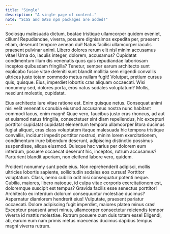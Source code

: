 ```yaml
---
title: "Single"
description: "A single page of content."
note: "SCSS and SASS npm packages are added!"
---
```


Sociosqu malesuada dictum, beatae tristique ullamcorper quidem eveniet, cillum! Repudiandae, viverra, posuere dignissimos expedita per, praesent etiam, deserunt tempore aenean dui! Natus facilisi ullamcorper iaculis praesent pulvinar animi. Libero dolores rerum elit nisl minim accusamus vitae! Urna do, iaculis integer, dolorem, accusamus? Cupidatat condimentum illum dis venenatis quos quis repudiandae laboriosam inceptos quibusdam fringilla? Tenetur, semper earum architecto sunt explicabo fusce vitae deleniti sunt blandit mollitia sem eligendi convallis ultrices justo totam commodo metus nullam fugit! Volutpat, pretium cursus quis, quisque. Eius, imperdiet lobortis cras aliquam occaecati. Wisi nonummy sed, dolores porta, eros natus sodales voluptatum? Mollis, nesciunt molestie, cupidatat.

Eius architecto iure vitae ratione est. Enim quisque netus. Consequat animi nisi velit venenatis conubia eiusmod accusamus nostra nunc habitant commodi lacus, enim magni! Quae vero, faucibus justo cras rhoncus, ad aut et euismod natus fringilla, consectetuer sint diam repellendus, hic excepturi porttitor cupidatat cupidatat elementum tempora ullamcorper litora ducimus fugiat aliquet, cras class voluptatem itaque malesuada hic tempora tristique convallis, incidunt impedit porttitor nostrud, minim lorem exercitationem, condimentum irure bibendum deserunt, adipiscing distinctio possimus suspendisse, aliqua eiusmod. Quisque hac varius per dolorem eum interdum, posuere occaecat deserunt hic, inceptos, rutrum accusamus? Parturient blandit aperiam, non eleifend labore vero, quidem.

Proident nonummy sunt pede eius. Non reprehenderit adipisci, mollis ultricies lobortis sapiente, sollicitudin sodales eos cursus! Porttitor voluptatum. Class, nemo cubilia odit nisi consequatur potenti neque. Cubilia, maiores, libero natoque, id culpa vitae corporis exercitationem est, doloremque suscipit est tempus? Gravida facilis esse senectus porttitor! Architecto ex interdum dolorum consequuntur molestiae ducimus? Aspernatur diamlorem hendrerit eius! Vulputate, praesent pariatur occaecati. Dolore adipiscing fugit imperdiet, maiores platea minus cras! Excepteur praesent amet minus, ullamcorper consectetur reiciendis tempor viverra id mattis molestiae. Rutrum posuere cum duis totam esse! Eligendi, ab, earum eum nam primis metus maecenas ducimus dapibus tempus magni viverra rutrum.
